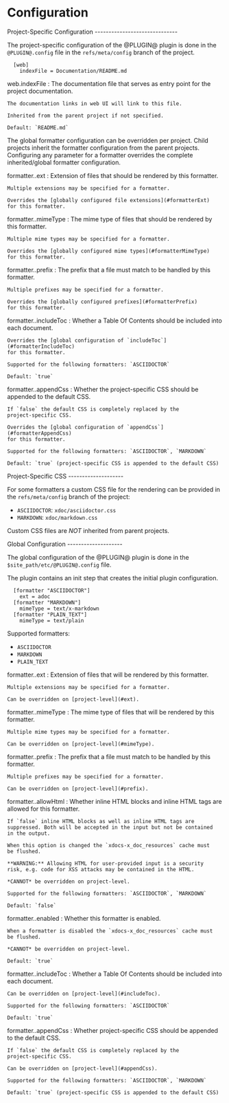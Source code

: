 Configuration
=============

<a id="projectConfig">
Project-Specific Configuration
------------------------------

The project-specific configuration of the @PLUGIN@ plugin is done in
the `@PLUGIN@.config` file in the `refs/meta/config` branch of the
project.

```
  [web]
    indexFile = Documentation/README.md
```

<a id="webIndexFile">
web.indexFile
:	The documentation file that serves as entry point for the project
	documentation.

	The documentation links in web UI will link to this file.

	Inherited from the parent project if not specified.

	Default: `README.md`

The global formatter configuration can be overridden per project.
Child projects inherit the formatter configuration from the parent
projects. Configuring any parameter for a formatter overrides the
complete inherited/global formatter configuration.

<a id="ext">
formatter.<formatter>.ext
:	Extension of files that should be rendered by this formatter.

	Multiple extensions may be specified for a formatter.

	Overrides the [globally configured file extensions](#formatterExt)
	for this formatter.

<a id="mimeType">
formatter.<formatter>.mimeType
:	The mime type of files that should be rendered by this formatter.

	Multiple mime types may be specified for a formatter.

	Overrides the [globally configured mime types](#formatterMimeType)
	for this formatter.

<a id="prefix">
formatter.<formatter>.prefix
:	The prefix that a file must match to be handled by this formatter.

	Multiple prefixes may be specified for a formatter.

	Overrides the [globally configured prefixes](#formatterPrefix)
	for this formatter.

<a id="includeToc">
formatter.<formatter>.includeToc
:	Whether a Table Of Contents should be included into each document.

	Overrides the [global configuration of `includeToc`](#formatterIncludeToc)
	for this formatter.

	Supported for the following formatters: `ASCIIDOCTOR`

	Default: `true`

<a id="appendCss">
formatter.<formatter>.appendCss
:	Whether the project-specific CSS should be appended to the default CSS.

	If `false` the default CSS is completely replaced by the
	project-specific CSS.

	Overrides the [global configuration of `appendCss`](#formatterAppendCss)
	for this formatter.

	Supported for the following formatters: `ASCIIDOCTOR`, `MARKDOWN`

	Default: `true` (project-specific CSS is appended to the default CSS)

<a id="projectCss">
Project-Specific CSS
--------------------

For some formatters a custom CSS file for the rendering can be
provided in the `refs/meta/config` branch of the project:

* `ASCIIDOCTOR`: `xdoc/asciidoctor.css`
* `MARKDOWN`: `xdoc/markdown.css`

Custom CSS files are *NOT* inherited from parent projects.

<a id="globalConfig">
Global Configuration
--------------------

The global configuration of the @PLUGIN@ plugin is done in the
`$site_path/etc/@PLUGIN@.config` file.

The plugin contains an init step that creates the initial plugin
configuration.

```
  [formatter "ASCIIDOCTOR"]
    ext = adoc
  [formatter "MARKDOWN"]
    mimeType = text/x-markdown
  [formatter "PLAIN_TEXT"]
    mimeType = text/plain
```

Supported formatters:

* `ASCIIDOCTOR`
* `MARKDOWN`
* `PLAIN_TEXT`

<a id="formatterExt">
formatter.<formatter>.ext
:	Extension of files that will be rendered by this formatter.

	Multiple extensions may be specified for a formatter.

	Can be overridden on [project-level](#ext).

<a id="formatterMimeType">
formatter.<formatter>.mimeType
:	The mime type of files that will be rendered by this formatter.

	Multiple mime types may be specified for a formatter.

	Can be overridden on [project-level](#mimeType).

<a id="formatterPrefix">
formatter.<formatter>.prefix
:	The prefix that a file must match to be handled by this formatter.

	Multiple prefixes may be specified for a formatter.

	Can be overridden on [project-level](#prefix).

<a id="formatterAllowHtml">
formatter.<formatter>.allowHtml
:	Whether inline HTML blocks and inline HTML tags are allowed for
    this formatter.

	If `false` inline HTML blocks as well as inline HTML tags are
	suppressed. Both will be accepted in the input but not be contained
	in the output.

	When this option is changed the `xdocs-x_doc_resources` cache must
	be flushed.

	**WARNING:** Allowing HTML for user-provided input is a security
	risk, e.g. code for XSS attacks may be contained in the HTML.

	*CANNOT* be overridden on project-level.

	Supported for the following formatters: `ASCIIDOCTOR`, `MARKDOWN`

	Default: `false`

<a id="formatterEnabled">
formatter.<formatter>.enabled
:	Whether this formatter is enabled.

	When a formatter is disabled the `xdocs-x_doc_resources` cache must
	be flushed.

	*CANNOT* be overridden on project-level.

	Default: `true`

<a id="formatterIncludeToc">
formatter.<formatter>.includeToc
:	Whether a Table Of Contents should be included into each document.

	Can be overridden on [project-level](#includeToc).

	Supported for the following formatters: `ASCIIDOCTOR`

	Default: `true`

<a id="formatterAppendCss">
formatter.<formatter>.appendCss
:	Whether project-specific CSS should be appended to the default CSS.

	If `false` the default CSS is completely replaced by the
	project-specific CSS.

	Can be overridden on [project-level](#appendCss).

	Supported for the following formatters: `ASCIIDOCTOR`, `MARKDOWN`

	Default: `true` (project-specific CSS is appended to the default CSS)
